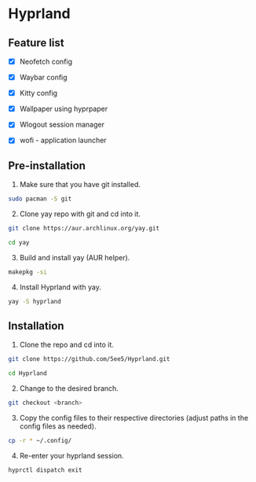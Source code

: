 # Hyprland #

## Feature list ##
- [x] Neofetch config
- [x] Waybar config
- [x] Kitty config
- [x] Wallpaper using hyprpaper
- [x] Wlogout session manager
- [x] wofi - application launcher


## Pre-installation ##
  1. Make sure that you have git installed.

```bash
sudo pacman -S git 
```
  2. Clone yay repo with git and cd into it.
  
```bash
git clone https://aur.archlinux.org/yay.git
```
```bash
cd yay
```
  3. Build and install yay (AUR helper).
```bash
makepkg -si
```
  4. Install Hyprland with yay.
```bash
yay -S hyprland
```

## Installation ##
  1. Clone the repo and cd into it.
```bash
git clone https://github.com/5ee5/Hyprland.git
```
```bash
cd Hyprland
```
  2. Change to the desired branch.
```bash
git checkout <branch>
```
  3. Copy the config files to their respective directories (adjust paths in the config files as needed).
```bash
cp -r * ~/.config/
```
  4. Re-enter your hyprland session.
```bash
hyprctl dispatch exit
```
